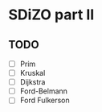 # SDiZO part II

## TODO

- [ ] Prim
- [ ] Kruskal
- [ ] Dijkstra
- [ ] Ford-Belmann
- [ ] Ford Fulkerson
